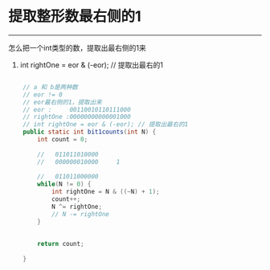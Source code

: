 # 提取整形数最右侧的1


---
怎么把一个int类型的数，提取出最右侧的1来
1. int rightOne = eor & (-eor); // 提取出最右的1

```java

    // a 和 b是两种数
    // eor != 0
    // eor最右侧的1，提取出来
    // eor :     00110010110111000
    // rightOne :00000000000001000
    // int rightOne = eor & (-eor); // 提取出最右的1  
	public static int bit1counts(int N) {
		int count = 0;
		
		//   011011010000
		//   000000010000     1
		
		//   011011000000
		while(N != 0) {
			int rightOne = N & ((~N) + 1);
			count++;
			N ^= rightOne;
			// N -= rightOne
		}
		
		
		return count;
		
	}
```